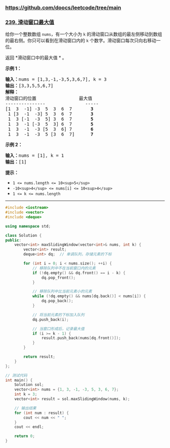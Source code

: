 ### https://github.com/doocs/leetcode/tree/main

### [239. 滑动窗口最大值](https://leetcode.cn/problems/sliding-window-maximum/)

给你一个整数数组 `nums`，有一个大小为 `k` 的滑动窗口从数组的最左侧移动到数组的最右侧。你只可以看到在滑动窗口内的 `k` 个数字。滑动窗口每次只向右移动一位。

返回  *滑动窗口中的最大值 * 。

**示例 1：**

<pre><b>输入：</b>nums = [1,3,-1,-3,5,3,6,7], k = 3
<b>输出：</b>[3,3,5,5,6,7]
<b>解释：</b>
滑动窗口的位置                最大值
---------------               -----
[1  3  -1] -3  5  3  6  7       <strong>3</strong>
 1 [3  -1  -3] 5  3  6  7       <strong>3</strong>
 1  3 [-1  -3  5] 3  6  7      <strong> 5</strong>
 1  3  -1 [-3  5  3] 6  7       <strong>5</strong>
 1  3  -1  -3 [5  3  6] 7       <strong>6</strong>
 1  3  -1  -3  5 [3  6  7]      <strong>7</strong>
</pre>

**示例 2：**

<pre><b>输入：</b>nums = [1], k = 1
<b>输出：</b>[1]
</pre>

**提示：**

* `1 <= nums.length <= 10<sup>5</sup>`
* `-10<sup>4</sup> <= nums[i] <= 10<sup>4</sup>`
* `1 <= k <= nums.length`

---

```cpp
#include <iostream>
#include <vector>
#include <deque>

using namespace std;

class Solution {
public:
    vector<int> maxSlidingWindow(vector<int>& nums, int k) {
        vector<int> result;
        deque<int> dq;  // 单调队列，存储元素的下标

        for (int i = 0; i < nums.size(); ++i) {
            // 移除队列中不在当前窗口内的元素
            if (!dq.empty() && dq.front() == i - k) {
                dq.pop_front();
            }

            // 移除队列中比当前元素小的元素
            while (!dq.empty() && nums[dq.back()] < nums[i]) {
                dq.pop_back();
            }

            // 将当前元素的下标加入队列
            dq.push_back(i);

            // 当窗口形成后，记录最大值
            if (i >= k - 1) {
                result.push_back(nums[dq.front()]);
            }
        }

        return result;
    }
};

// 测试代码
int main() {
    Solution sol;
    vector<int> nums = {1, 3, -1, -3, 5, 3, 6, 7};
    int k = 3;
    vector<int> result = sol.maxSlidingWindow(nums, k);

    // 输出结果
    for (int num : result) {
        cout << num << " ";
    }
    cout << endl;

    return 0;
}
```
